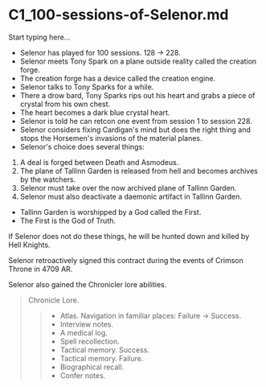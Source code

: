# C1_100-sessions-of-Selenor.md

Start typing here...

- Selenor has played for 100 sessions. 128 -> 228.
- Selenor meets Tony Spark on a plane outside reality called the creation forge.
- The creation forge has a device called the creation engine.
- Selenor talks to Tony Sparks for a while.
- There a drow bard, Tony Sparks rips out his heart and grabs a piece of crystal from his own chest.
- The heart becomes a dark blue crystal heart.
- Selenor is told he can retcon one event from session 1 to session 228.
- Selenor considers fixing Cardigan's mind but does the right thing and stops the Horsemen's invasions of the material planes.
- Selenor's choice does several things:

1. A deal is forged between Death and Asmodeus.
2. The plane of Tallinn Garden is released from hell and becomes archives by the watchers.
3. Selenor must take over the now archived plane of Tallinn Garden.
4. Selenor must also deactivate a daemonic artifact in Tallinn Garden.

- Tallinn Garden is worshipped by a God called the First.
- The First is the God of Truth.

If Selenor does not do these things, he will be hunted down and killed by Hell Knights.

Selenor retroactively signed this contract during the events of Crimson Throne in 4709 AR.

Selenor also gained the Chronicler lore abilities.

> Chronicle Lore. 
>> - Atlas. Navigation in familiar places: Failure -> Success.
>> - Interview notes. 
>> - A medical log. 
>> - Spell recollection. 
>> - Tactical memory. Success. 
>> - Tactical memory. Failure. 
>> - Biographical recall. 
>> - Confer notes.
